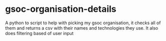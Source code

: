 # gsoc-organisation-details
A python to script to help with picking my gsoc organisation, it checks all of them and returns a csv with their names and technologies they use. It also does filtering based of user input
